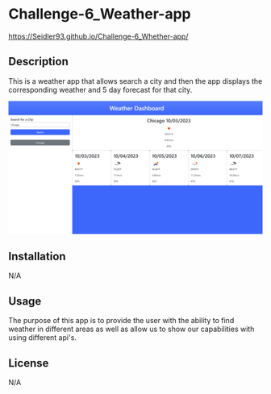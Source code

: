 # Challenge-6_Weather-app

https://Seidler93.github.io/Challenge-6_Whether-app/

## Description
This is a weather app that allows search a city and then the app displays the corresponding weather and 5 day forecast for that city.

![Alt text](<Screenshot (15).png>)

## Installation

N/A

## Usage

The purpose of this app is to provide the user with the ability to find weather in different areas as well as allow us to show our capabilities with using different api's. 

## License

N/A